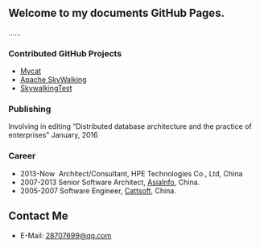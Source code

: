 ## Welcome to my documents GitHub Pages.
......

### Contributed GitHub Projects

* [Mycat](https://github.com/MyCATApache)
* [Apache SkyWalking](https://github.com/apache/incubator-skywalking)
* [SkywalkingTest](https://github.com/SkywalkingTest)

### Publishing
Involving in editing “Distributed database architecture and the practice of enterprises”	January, 2016


### Career
* 2013-Now  Architect/Consultant, HPE Technologies Co., Ltd, China
* 2007-2013 Senior Software Architect, [AsiaInfo](http://www.asiainfo.com), China.
* 2005-2007 Software Engineer, [Cattsoft](http://www.cattsoft.com), China.

## Contact Me
* E-Mail: 28707699@qq.com
